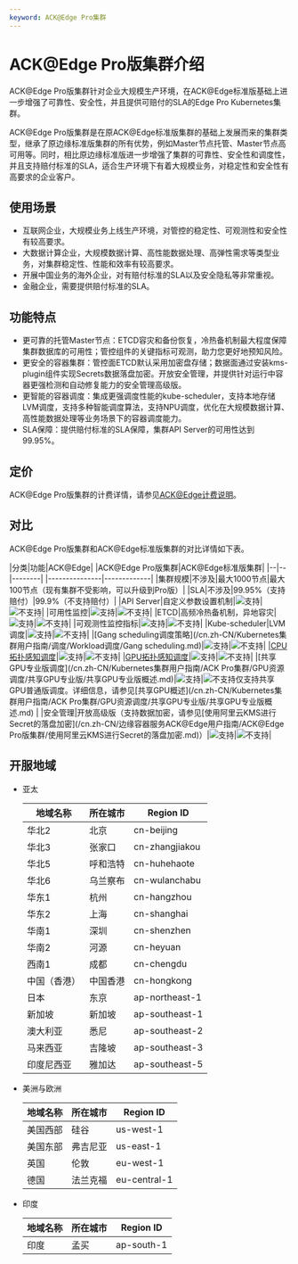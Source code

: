 ```yaml
---
keyword: ACK@Edge Pro集群
---
```


# ACK@Edge Pro版集群介绍

ACK@Edge Pro版集群针对企业大规模生产环境，在ACK@Edge标准版基础上进一步增强了可靠性、安全性，并且提供可赔付的SLA的Edge Pro Kubernetes集群。

ACK@Edge Pro版集群是在原ACK@Edge标准版集群的基础上发展而来的集群类型，继承了原边缘标准版集群的所有优势，例如Master节点托管、Master节点高可用等。同时，相比原边缘标准版进一步增强了集群的可靠性、安全性和调度性，并且支持赔付标准的SLA，适合生产环境下有着大规模业务，对稳定性和安全性有高要求的企业客户。

## 使用场景

-   互联网企业，大规模业务上线生产环境，对管控的稳定性、可观测性和安全性有较高要求。
-   大数据计算企业，大规模数据计算、高性能数据处理、高弹性需求等类型业务，对集群稳定性、性能和效率有较高要求。
-   开展中国业务的海外企业，对有赔付标准的SLA以及安全隐私等非常重视。
-   金融企业，需要提供赔付标准的SLA。

## 功能特点

-   更可靠的托管Master节点：ETCD容灾和备份恢复，冷热备机制最大程度保障集群数据库的可用性；管控组件的关键指标可观测，助力您更好地预知风险。
-   更安全的容器集群：管控面ETCD默认采用加密盘存储；数据面通过安装kms-plugin组件实现Secrets数据落盘加密。开放安全管理，并提供针对运行中容器更强检测和自动修复能力的安全管理高级版。
-   更智能的容器调度：集成更强调度性能的kube-scheduler，支持本地存储LVM调度，支持多种智能调度算法，支持NPU调度，优化在大规模数据计算、高性能数据处理等业务场景下的容器调度能力。
-   SLA保障：提供赔付标准的SLA保障，集群API Server的可用性达到99.95%。

## 定价

ACK@Edge Pro版集群的计费详情，请参见[ACK@Edge计费说明](/cn.zh-CN/边缘容器服务ACK@Edge用户指南/ACK@Edge计费说明.md)。

## 对比

ACK@Edge Pro版集群和ACK@Edge标准版集群的对比详情如下表。

|分类|功能|ACK@Edge|
|ACK@Edge Pro版集群|ACK@Edge标准版集群|
|--|--|--------|
|---------------|-------------|
|集群规模|不涉及|最大1000节点|最大100节点（现有集群不受影响，可以升级到Pro版）|
|SLA|不涉及|99.95%（支持赔付）|99.9%（不支持赔付）|
|API Server|自定义参数设置机制|![支持](https://static-aliyun-doc.oss-accelerate.aliyuncs.com/assets/img/zh-CN/9668261161/p232205.png)|![不支持](https://static-aliyun-doc.oss-accelerate.aliyuncs.com/assets/img/zh-CN/8180361161/p232208.png)|
|可用性监控|![支持](https://static-aliyun-doc.oss-accelerate.aliyuncs.com/assets/img/zh-CN/9668261161/p232205.png)|![不支持](https://static-aliyun-doc.oss-accelerate.aliyuncs.com/assets/img/zh-CN/8180361161/p232208.png)|
|ETCD|高频冷热备机制，异地容灾|![支持](https://static-aliyun-doc.oss-accelerate.aliyuncs.com/assets/img/zh-CN/9668261161/p232205.png)|![不支持](https://static-aliyun-doc.oss-accelerate.aliyuncs.com/assets/img/zh-CN/8180361161/p232208.png)|
|可观测性监控指标|![支持](https://static-aliyun-doc.oss-accelerate.aliyuncs.com/assets/img/zh-CN/9668261161/p232205.png)|![不支持](https://static-aliyun-doc.oss-accelerate.aliyuncs.com/assets/img/zh-CN/8180361161/p232208.png)|
|Kube-scheduler|LVM调度|![支持](https://static-aliyun-doc.oss-accelerate.aliyuncs.com/assets/img/zh-CN/9668261161/p232205.png)|![不支持](https://static-aliyun-doc.oss-accelerate.aliyuncs.com/assets/img/zh-CN/8180361161/p232208.png)|
|[Gang scheduling调度策略](/cn.zh-CN/Kubernetes集群用户指南/调度/Workload调度/Gang scheduling.md)|![支持](https://static-aliyun-doc.oss-accelerate.aliyuncs.com/assets/img/zh-CN/9668261161/p232205.png)|![不支持](https://static-aliyun-doc.oss-accelerate.aliyuncs.com/assets/img/zh-CN/8180361161/p232208.png)|
|[CPU拓扑感知调度](/cn.zh-CN/Kubernetes集群用户指南/调度/CPU和内存调度/CPU拓扑感知调度.md)|![支持](https://static-aliyun-doc.oss-accelerate.aliyuncs.com/assets/img/zh-CN/9668261161/p232205.png)|![不支持](https://static-aliyun-doc.oss-accelerate.aliyuncs.com/assets/img/zh-CN/8180361161/p232208.png)|
|[GPU拓扑感知调度](/cn.zh-CN/Kubernetes集群用户指南/调度/GPU调度/GPU拓扑感知调度/GPU拓扑感知调度背景概述.md)|![支持](https://static-aliyun-doc.oss-accelerate.aliyuncs.com/assets/img/zh-CN/9668261161/p232205.png)|![不支持](https://static-aliyun-doc.oss-accelerate.aliyuncs.com/assets/img/zh-CN/8180361161/p232208.png)|
|[共享GPU专业版调度](/cn.zh-CN/Kubernetes集群用户指南/ACK Pro集群/GPU资源调度/共享GPU专业版/共享GPU专业版概述.md)|![支持](https://static-aliyun-doc.oss-accelerate.aliyuncs.com/assets/img/zh-CN/9668261161/p232205.png)|![不支持](https://static-aliyun-doc.oss-accelerate.aliyuncs.com/assets/img/zh-CN/8180361161/p232208.png)仅支持共享GPU普通版调度。详细信息，请参见[共享GPU概述](/cn.zh-CN/Kubernetes集群用户指南/ACK Pro集群/GPU资源调度/共享GPU专业版/共享GPU专业版概述.md) |
|安全管理|开放高级版（支持数据加密，请参见[使用阿里云KMS进行Secret的落盘加密](/cn.zh-CN/边缘容器服务ACK@Edge用户指南/ACK@Edge Pro版集群/使用阿里云KMS进行Secret的落盘加密.md)）|![支持](https://static-aliyun-doc.oss-accelerate.aliyuncs.com/assets/img/zh-CN/9668261161/p232205.png)|![不支持](https://static-aliyun-doc.oss-accelerate.aliyuncs.com/assets/img/zh-CN/8180361161/p232208.png)|

## 开服地域

-   亚太

    |地域名称|所在城市|Region ID|
    |----|----|---------|
    |华北2|北京|cn-beijing|
    |华北3|张家口|cn-zhangjiakou|
    |华北5|呼和浩特|cn-huhehaote|
    |华北6|乌兰察布|cn-wulanchabu|
    |华东1|杭州|cn-hangzhou|
    |华东2|上海|cn-shanghai|
    |华南1|深圳|cn-shenzhen|
    |华南2|河源|cn-heyuan|
    |西南1|成都|cn-chengdu|
    |中国（香港）|中国香港|cn-hongkong|
    |日本|东京|ap-northeast-1|
    |新加坡|新加坡|ap-southeast-1|
    |澳大利亚|悉尼|ap-southeast-2|
    |马来西亚|吉隆坡|ap-southeast-3|
    |印度尼西亚|雅加达|ap-southeast-5|

-   美洲与欧洲

    |地域名称|所在城市|Region ID|
    |----|----|---------|
    |美国西部|硅谷|us-west-1|
    |美国东部|弗吉尼亚|us-east-1|
    |英国|伦敦|eu-west-1|
    |德国|法兰克福|eu-central-1|

-   印度

    |地域名称|所在城市|Region ID|
    |----|----|---------|
    |印度|孟买|ap-south-1|


